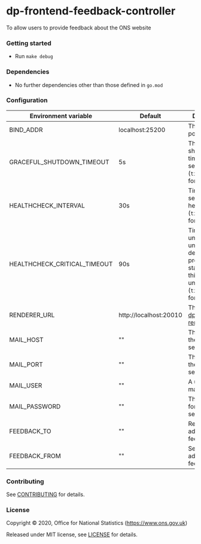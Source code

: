 dp-frontend-feedback-controller
================
To allow users to provide feedback about the ONS website

### Getting started

* Run `make debug`

### Dependencies

* No further dependencies other than those defined in `go.mod`

### Configuration

| Environment variable         | Default   | Description
| ---------------------------- | --------- | -----------
| BIND_ADDR                    | localhost:25200    | The host and port to bind to
| GRACEFUL_SHUTDOWN_TIMEOUT    | 5s        | The graceful shutdown timeout in seconds (`time.Duration` format)
| HEALTHCHECK_INTERVAL         | 30s       | Time between self-healthchecks (`time.Duration` format)
| HEALTHCHECK_CRITICAL_TIMEOUT | 90s       | Time to wait until an unhealthy dependent propagates its state to make this app unhealthy (`time.Duration` format)
| RENDERER_URL                 | http://localhost:20010  | The URL of [dp-frontend-renderer](https://www.github.com/ONSdigital/dp-frontend-renderer).
| MAIL_HOST                    | ""                      | The host for the mail server.
| MAIL_PORT                    | ""                      | The port for the mail server.
| MAIL_USER                    | ""                      | A user on the mail server.
| MAIL_PASSWORD                | ""                      | The password for the mail server user.
| FEEDBACK_TO                  | ""                      | Receiver email address for feedback.
| FEEDBACK_FROM                | ""                      | Sender email address for feedback.

### Contributing

See [CONTRIBUTING](CONTRIBUTING.md) for details.

### License

Copyright © 2020, Office for National Statistics (https://www.ons.gov.uk)

Released under MIT license, see [LICENSE](LICENSE.md) for details.

